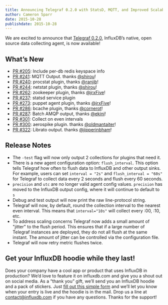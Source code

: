 ```yaml
---
title: Announcing Telegraf 0.2.0 with StatsD, MQTT, and Improved Scalability
author: Cameron Sparr
date: 2015-10-28
publishdate: 2015-10-28
---
```


We are excited to announce that [Telegraf 0.2.0](https://github.com/influxdb/telegraf), InfluxDB’s native, open source data collecting
agent, is now available!

## What’s New

- [PR #205](https://github.com/influxdb/telegraf/pull/205): Include per-db redis keyspace info
- [PR #241](https://github.com/influxdb/telegraf/pull/241): MQTT Output. thanks [@shirou](https://github.com/shirou)!
- [PR #240](https://github.com/influxdb/telegraf/pull/240): procstat plugin, thanks [@ranjib](https://github.com/ranjib)!
- [PR #244](https://github.com/influxdb/telegraf/pull/244): netstat plugin, thanks [@shirou](https://github.com/shirou)!
- [PR #262](https://github.com/influxdb/telegraf/pull/262): zookeeper plugin, thanks [@jrxFive](https://github.com/jrxFive)!
- [PR #237](https://github.com/influxdb/telegraf/pull/237): statsd service plugin
- [PR #273](https://github.com/influxdb/telegraf/pull/273): puppet agent plugin, thanks [@jrxFive](https://github.com/jrxFive)!
- [PR #286](https://github.com/influxdb/telegraf/pull/286): bcache plugin, thanks [@cornerot](https://github.com/cornerot)!
- [PR #287](https://github.com/influxdb/telegraf/pull/287): Batch AMQP output, thanks [@ekini](https://github.com/ekini)!
- [PR #301](https://github.com/influxdb/telegraf/pull/301): Collect on even intervals
- [PR #300](https://github.com/influxdb/telegraf/pull/300): aerospike plugin. thanks [@oldmantaiter](https://github.com/oldmantaiter)!
- [PR #322](https://github.com/influxdb/telegraf/pull/322): Librato output. thanks [@jipperinbham](https://github.com/jipperinbham)!

## Release Notes

- The `-test` flag will now only output 2 collections for plugins that need it.
- There is a new agent configuration option: `flush_interval`. This option tells Telegraf how often to flush data to InfluxDB and other output sinks. For example, users can set `interval = "2s"` and `flush_interval = "60s"` for Telegraf to collect data every 2 seconds and flush every 60 seconds.
- `precision` and `utc` are no longer valid agent config values. `precision` has moved to the InfluxDB output config, where it will continue to default to `s`
- Debug and test output will now print the raw line-protocol string.
- Telegraf will now, by default, round the collection interval to the nearest
even interval. This means that `interval="10s"` will collect every :00, :10, etc.
- To address scaling concerns Telegraf now adds a small amount of "jitter"
to the flush period. This ensures that if a large number of Telegraf instances
are deployed, they do not all flush at the same instant. The amount of jitter
can be controlled via the configuration file.
- Telegraf will now retry metric flushes twice.

## Get your InfluxDB hoodie while they last!

Does your company have a cool app or product that uses InfluxDB in production? We’d love to feature it on influxdb.com and give you a shout out on social media. As a “thank you” gift, we’ll send you an InfluxDB hoodie and a pack of stickers. Just [fill out this simple form](https://influxdb.com/testimonials/) and we’ll let you know when your entry is live and the hoodie is in the mail. Drop us a line at contact@influxdb.com if you have any questions. Thanks for the support!
